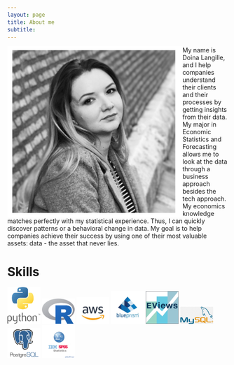 ```yaml
---
layout: page
title: About me
subtitle: 
---
```

<img align="left" src="/img/IMG_1604.JPG" width="400">  
My name is Doina Langille, and I help companies understand their clients and their processes by getting insights from their data. My major in Economic Statistics and Forecasting allows me to look at the data through a business approach besides the tech approach. My economics knowledge matches perfectly with my statistical experience. Thus, I can quickly discover patterns or a behavioral change in data. My goal is to help companies achieve their success by using one of their most valuable assets: data - the asset that never lies. 

# Skills

<p float="left">
  <img src="/img/skills/py.jpg" width="75" />
  <img src="/img/skills/R.png" width="75" /> 
  <img src="/img/skills/aws.jpg" width="75" />
  <img src="/img/skills/blueprism.jpg" width="75" />
  <img src="/img/skills/eviews.png" width="75" />
  <img src="/img/skills/my_sql.png" width="75" />
  <img src="/img/skills/postgres.png" width="75" />
  <img src="/img/skills/spss.png" width="75" />
</p>
